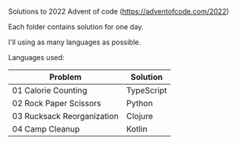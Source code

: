 Solutions to 2022 Advent of code (https://adventofcode.com/2022)

Each folder contains solution for one day.

I'll using as many languages as possible.

Languages used:

| Problem | Solution |
| - | - |
| 01 Calorie Counting | TypeScript |
| 02 Rock Paper Scissors | Python |
| 03 Rucksack Reorganization | Clojure |
| 04 Camp Cleanup | Kotlin |